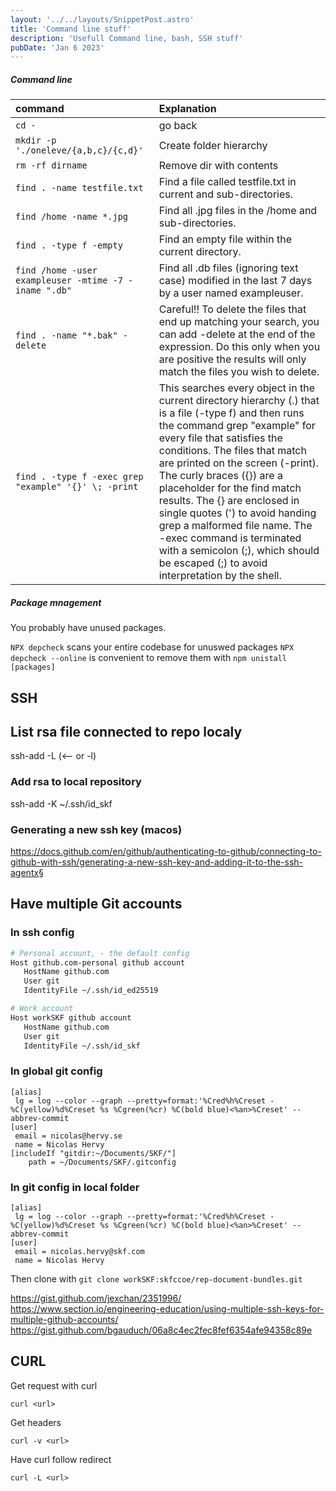 ```yaml
---
layout: '../../layouts/SnippetPost.astro'
title: 'Command line stuff'
description: 'Usefull Command line, bash, SSH stuff'
pubDate: 'Jan 6 2023'
---
```


##### Command line

| command                                               | Explanation                                                                                                                                                                                                                                                                                                                                                                                                                                                                                                                   |
| :---------------------------------------------------- | :---------------------------------------------------------------------------------------------------------------------------------------------------------------------------------------------------------------------------------------------------------------------------------------------------------------------------------------------------------------------------------------------------------------------------------------------------------------------------------------------------------------------------- |
| `cd -`                                                | go back                                                                                                                                                                                                                                                                                                                                                                                                                                                                                                                       |
| `mkdir -p './oneleve/{a,b,c}/{c,d}'`                  | Create folder hierarchy                                                                                                                                                                                                                                                                                                                                                                                                                                                                                                       |
| `rm -rf dirname`                                      | Remove dir with contents                                                                                                                                                                                                                                                                                                                                                                                                                                                                                                      |
| `find . -name testfile.txt`                           | Find a file called testfile.txt in current and sub-directories.                                                                                                                                                                                                                                                                                                                                                                                                                                                               |
| `find /home -name *.jpg`                              | Find all .jpg files in the /home and sub-directories.                                                                                                                                                                                                                                                                                                                                                                                                                                                                         |
| `find . -type f -empty`                               | Find an empty file within the current directory.                                                                                                                                                                                                                                                                                                                                                                                                                                                                              |
| `find /home -user exampleuser -mtime -7 -iname ".db"` | Find all .db files (ignoring text case) modified in the last 7 days by a user named exampleuser.                                                                                                                                                                                                                                                                                                                                                                                                                              |
| `find . -name "*.bak" -delete`                        | Careful!! To delete the files that end up matching your search, you can add -delete at the end of the expression. Do this only when you are positive the results will only match the files you wish to delete.                                                                                                                                                                                                                                                                                                                |
| `find . -type f -exec grep "example" '{}' \; -print`  | This searches every object in the current directory hierarchy (.) that is a file (-type f) and then runs the command grep "example" for every file that satisfies the conditions. The files that match are printed on the screen (-print). The curly braces ({}) are a placeholder for the find match results. The {} are enclosed in single quotes (') to avoid handing grep a malformed file name. The -exec command is terminated with a semicolon (;), which should be escaped (\;) to avoid interpretation by the shell. |

##### Package mnagement

You probably have unused packages.

`NPX depcheck` scans your entire codebase for unuswed packages
`NPX depcheck --online` is convenient to remove them with
`npm unistall [packages]`

## SSH

## List rsa file connected to repo localy

ssh-add -L (<-- or -l)

### Add rsa to local repository

ssh-add -K ~/.ssh/id_skf

### Generating a new ssh key (macos)

<https://docs.github.com/en/github/authenticating-to-github/connecting-to-github-with-ssh/generating-a-new-ssh-key-and-adding-it-to-the-ssh-agentx>§

## Have multiple Git accounts

### In ssh config

```bash
# Personal account, - the default config
Host github.com-personal github account
   HostName github.com
   User git
   IdentityFile ~/.ssh/id_ed25519

# Work account
Host workSKF github account
   HostName github.com
   User git
   IdentityFile ~/.ssh/id_skf
```

### In global git config

```plaintext
[alias]
 lg = log --color --graph --pretty=format:'%Cred%h%Creset -%C(yellow)%d%Creset %s %Cgreen(%cr) %C(bold blue)<%an>%Creset' --abbrev-commit
[user]
 email = nicolas@hervy.se
 name = Nicolas Hervy
[includeIf "gitdir:~/Documents/SKF/"]
    path = ~/Documents/SKF/.gitconfig
```

### In git config in local folder

```plaintext
[alias]
 lg = log --color --graph --pretty=format:'%Cred%h%Creset -%C(yellow)%d%Creset %s %Cgreen(%cr) %C(bold blue)<%an>%Creset' --abbrev-commit
[user]
 email = nicolas.hervy@skf.com
 name = Nicolas Hervy
```

Then clone with `git clone workSKF:skfccoe/rep-document-bundles.git`

<https://gist.github.com/jexchan/2351996/>
<https://www.section.io/engineering-education/using-multiple-ssh-keys-for-multiple-github-accounts/>
<https://gist.github.com/bgauduch/06a8c4ec2fec8fef6354afe94358c89e>

## CURL

Get request with curl

`curl <url>`

Get headers

`curl -v <url>`

Have curl follow redirect

`curl -L <url>`
